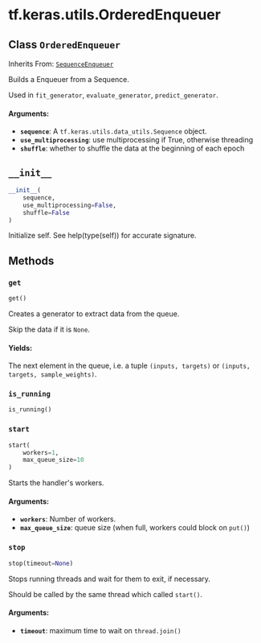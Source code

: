 <div itemscope itemtype="http://developers.google.com/ReferenceObject">
<meta itemprop="name" content="tf.keras.utils.OrderedEnqueuer" />
<meta itemprop="path" content="Stable" />
<meta itemprop="property" content="__init__"/>
<meta itemprop="property" content="get"/>
<meta itemprop="property" content="is_running"/>
<meta itemprop="property" content="start"/>
<meta itemprop="property" content="stop"/>
</div>

# tf.keras.utils.OrderedEnqueuer

## Class `OrderedEnqueuer`

Inherits From: [`SequenceEnqueuer`](../../../tf/keras/utils/SequenceEnqueuer.md)

Builds a Enqueuer from a Sequence.

Used in `fit_generator`, `evaluate_generator`, `predict_generator`.

#### Arguments:

* <b>`sequence`</b>: A `tf.keras.utils.data_utils.Sequence` object.
* <b>`use_multiprocessing`</b>: use multiprocessing if True, otherwise threading
* <b>`shuffle`</b>: whether to shuffle the data at the beginning of each epoch

<h2 id="__init__"><code>__init__</code></h2>

``` python
__init__(
    sequence,
    use_multiprocessing=False,
    shuffle=False
)
```

Initialize self.  See help(type(self)) for accurate signature.



## Methods

<h3 id="get"><code>get</code></h3>

``` python
get()
```

Creates a generator to extract data from the queue.

Skip the data if it is `None`.

#### Yields:

The next element in the queue, i.e. a tuple
`(inputs, targets)` or
`(inputs, targets, sample_weights)`.

<h3 id="is_running"><code>is_running</code></h3>

``` python
is_running()
```



<h3 id="start"><code>start</code></h3>

``` python
start(
    workers=1,
    max_queue_size=10
)
```

Starts the handler's workers.

#### Arguments:

* <b>`workers`</b>: Number of workers.
* <b>`max_queue_size`</b>: queue size
        (when full, workers could block on `put()`)

<h3 id="stop"><code>stop</code></h3>

``` python
stop(timeout=None)
```

Stops running threads and wait for them to exit, if necessary.

Should be called by the same thread which called `start()`.

#### Arguments:

* <b>`timeout`</b>: maximum time to wait on `thread.join()`



